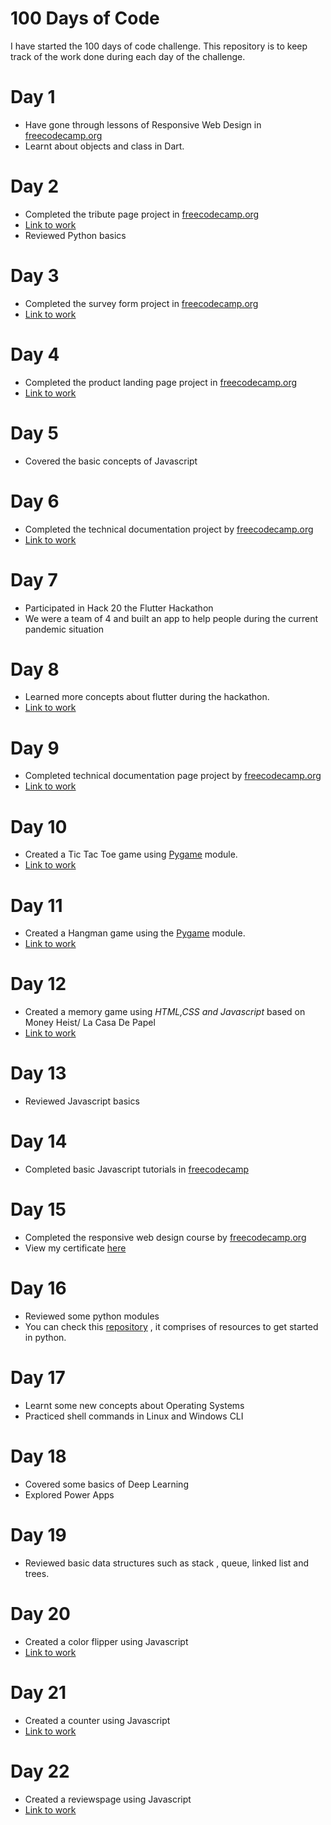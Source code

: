 # 100 Days of Code

I have started the 100 days of code challenge. This repository is to keep track of the
work done during each day of the challenge.

# Day 1

- Have gone through lessons of Responsive Web Design in [freecodecamp.org](https://www.freecodecamp.org/)
- Learnt about objects and class in Dart.

# Day 2
- Completed the tribute page project in [freecodecamp.org](https://www.freecodecamp.org/)
- [Link to work](https://github.com/advaith-unnikrishnan/Tribute-Page)
- Reviewed Python basics

# Day 3
- Completed the survey form project in [freecodecamp.org](https://www.freecodecamp.org/)
- [Link to work](https://github.com/advaith-unnikrishnan/Survey-Form)

# Day 4
- Completed the product landing page project in [freecodecamp.org](https://www.freecodecamp.org/)
- [Link to work](https://github.com/advaith-unnikrishnan/Product-Landing-Page)

# Day 5
- Covered the basic concepts of Javascript

# Day 6
- Completed the technical documentation project by [freecodecamp.org](https://www.freecodecamp.org/)
- [Link to work](https://github.com/advaith-unnikrishnan/Technical-Documentation)

# Day 7 
- Participated in Hack 20 the Flutter Hackathon
- We were a team of 4 and built an app to help people during the current pandemic situation

# Day 8
- Learned more concepts about flutter during the hackathon.
- [Link to work](https://github.com/shahanbinhashim/app)

# Day 9
- Completed technical documentation page project by [freecodecamp.org](https://www.freecodecamp.org/)
- [Link to work](https://github.com/advaith-unnikrishnan/Technical-Documentation)

# Day 10 
- Created a Tic Tac Toe game using [Pygame](https://www.pygame.org) module.
- [Link to work](https://github.com/advaith-unnikrishnan/Tic-Tac-Toe)

# Day 11
- Created a Hangman game using the [Pygame](https://www.pygame.org) module.
- [Link to work](https://github.com/advaith-unnikrishnan/Hangman)

# Day 12
- Created a memory game using _HTML,CSS and Javascript_ based on Money Heist/ La Casa De Papel
- [Link to work](https://github.com/advaith-unnikrishnan/memory-game)

# Day 13
- Reviewed Javascript basics

# Day 14
- Completed basic Javascript tutorials in [freecodecamp](https://www.freecodecamp.org/)

# Day 15
- Completed the responsive web design course by [freecodecamp.org](https://www.freecodecamp.org/)
- View my certificate [here](https://www.freecodecamp.org/certification/advaith-unnikrishnan/responsive-web-design)

# Day 16
- Reviewed some python modules
- You can check this [repository](https://github.com/advaith-unnikrishnan/Getting-started-with-Python) , it comprises of resources to get started in python.

# Day 17
- Learnt some new concepts about Operating Systems
- Practiced shell commands in Linux and Windows CLI

# Day 18
- Covered some basics of Deep Learning
- Explored Power Apps 

# Day 19
- Reviewed basic data structures such as stack , queue, linked list and trees.

# Day 20
- Created a color flipper using Javascript
- [Link to work](https://github.com/advaith-unnikrishnan/JS-Projects)
# Day 21
- Created a counter using Javascript
- [Link to work](https://github.com/advaith-unnikrishnan/JS-Projects)

# Day 22
- Created a reviewspage using Javascript
- [Link to work](https://github.com/advaith-unnikrishnan/JS-Projects)
